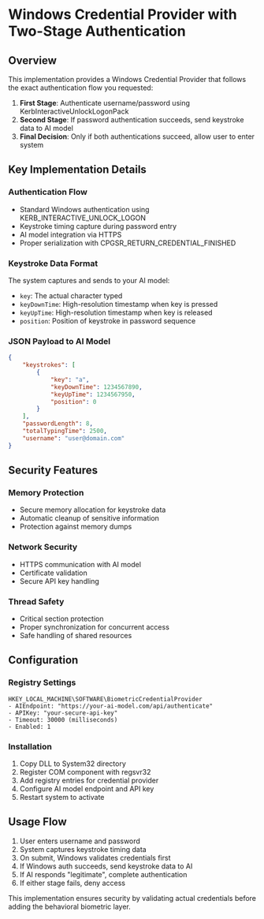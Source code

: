 # Windows Credential Provider with Two-Stage Authentication

## Overview

This implementation provides a Windows Credential Provider that follows the exact authentication flow you requested:

1. **First Stage**: Authenticate username/password using KerbInteractiveUnlockLogonPack
2. **Second Stage**: If password authentication succeeds, send keystroke data to AI model
3. **Final Decision**: Only if both authentications succeed, allow user to enter system

## Key Implementation Details

### Authentication Flow
- Standard Windows authentication using KERB_INTERACTIVE_UNLOCK_LOGON
- Keystroke timing capture during password entry
- AI model integration via HTTPS
- Proper serialization with CPGSR_RETURN_CREDENTIAL_FINISHED

### Keystroke Data Format
The system captures and sends to your AI model:
- `key`: The actual character typed
- `keyDownTime`: High-resolution timestamp when key is pressed
- `keyUpTime`: High-resolution timestamp when key is released
- `position`: Position of keystroke in password sequence

### JSON Payload to AI Model
```json
{
    "keystrokes": [
        {
            "key": "a",
            "keyDownTime": 1234567890,
            "keyUpTime": 1234567950,
            "position": 0
        }
    ],
    "passwordLength": 8,
    "totalTypingTime": 2500,
    "username": "user@domain.com"
}
```

## Security Features

### Memory Protection
- Secure memory allocation for keystroke data
- Automatic cleanup of sensitive information
- Protection against memory dumps

### Network Security
- HTTPS communication with AI model
- Certificate validation
- Secure API key handling

### Thread Safety
- Critical section protection
- Proper synchronization for concurrent access
- Safe handling of shared resources

## Configuration

### Registry Settings
```
HKEY_LOCAL_MACHINE\SOFTWARE\BiometricCredentialProvider
- AIEndpoint: "https://your-ai-model.com/api/authenticate"
- APIKey: "your-secure-api-key"
- Timeout: 30000 (milliseconds)
- Enabled: 1
```

### Installation
1. Copy DLL to System32 directory
2. Register COM component with regsvr32
3. Add registry entries for credential provider
4. Configure AI model endpoint and API key
5. Restart system to activate

## Usage Flow

1. User enters username and password
2. System captures keystroke timing data
3. On submit, Windows validates credentials first
4. If Windows auth succeeds, send keystroke data to AI
5. If AI responds "legitimate", complete authentication
6. If either stage fails, deny access

This implementation ensures security by validating actual credentials before adding the behavioral biometric layer.